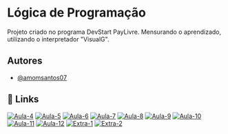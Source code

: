 
# Lógica de Programação

Projeto criado no programa DevStart PayLivre. Mensurando o aprendizado, utilizando o interpretador "VisualG".

 


## Autores

- [@amomsantos07](https://www.github.com/amomsantos07)


## 🔗 Links
[![Aula-4](https://)](https://github.com/amomsantos07/beacademy-devstart-logicadeprogramacao/blob/main/exercicios/Aula4.ALG)
[![Aula-5](https://)](https://github.com/amomsantos07/beacademy-devstart-logicadeprogramacao/blob/main/exercicios/Aula05.ALG)
[![Aula-6](https://)](https://github.com/amomsantos07/beacademy-devstart-logicadeprogramacao/blob/main/exercicios/Aula06.ALG)
[![Aula-7](https://)](https://github.com/amomsantos07/beacademy-devstart-logicadeprogramacao/blob/main/exercicios/Aula07.ALG)
[![Aula-8](https://)](https://github.com/amomsantos07/beacademy-devstart-logicadeprogramacao/blob/main/exercicios/Aula08.ALG)
[![Aula-9](https://)](https://github.com/amomsantos07/beacademy-devstart-logicadeprogramacao/blob/main/exercicios/exercicio-alunos-vetores.ALG)
[![Aula-10](https://)](https://github.com/amomsantos07/beacademy-devstart-logicadeprogramacao/blob/main/exercicios/exercicio-produtos-vetores.ALG)
[![Aula-11](https://)](https://github.com/amomsantos07/beacademy-devstart-logicadeprogramacao/blob/main/exercicios/Aula11.ALG)
[![Aula-12](https://)](https://github.com/amomsantos07/beacademy-devstart-logicadeprogramacao/blob/main/exercicios/Aula12.ALG)
[![Extra-1](https://)](https://github.com/amomsantos07/beacademy-devstart-logicadeprogramacao/blob/main/exercicios/exercicio_cadastro_clientes_completo.ALG)
[![Extra-2](https://)](https://github.com/amomsantos07/beacademy-devstart-logicadeprogramacao/blob/main/exercicios/Aula06_2.ALG)

